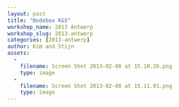 ```yaml
---
layout: post
title: "Nodebox K&S"
workshop_name: 2013 Antwerp
workshop_slug: 2013-antwerp
categories: [2013-antwerp]
author: Kim and Stijn 
assets:
  -
    filename: Screen Shot 2013-02-08 at 15.10.26.png
    type: image
  -
    filename: Screen Shot 2013-02-08 at 15.11.01.png
    type: image
---
```

<br /> 
